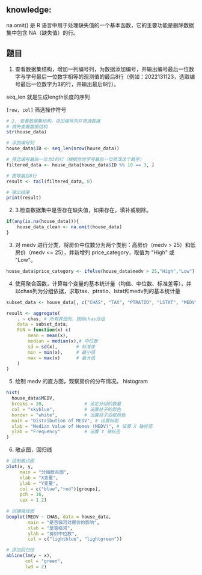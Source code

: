 ## knowledge:

na.omit() 是 R 语言中用于处理缺失值的一个基本函数，它的主要功能是删除数据集中包含 NA（缺失值）的行。



## 题目
1. 查看数据集结构，增加一列编号列，为数据添加编号，并输出编号最后一位数字与学号最后一位数字相等的观测值的最后8行（例如：2022131123，选取编号最后一位数字为3的行，并输出最后8行）。

seq_len 就是生成length长度的序列

`[row, col]` 筛选操作符号
```r
# 2. 查看数据集结构，添加编号列并筛选数据
# 首先查看数据结构
str(house_data)

# 添加编号列
house_data$ID <- seq_len(nrow(house_data))

# 筛选编号最后一位为3的行（根据你的学号最后一位修改这个数字）
filtered_data <- house_data[house_data$ID %% 10 == 3, ]

# 提取最后8行
result <- tail(filtered_data, 8)

# 输出结果
print(result)
```

2. 3.检查数据集中是否存在缺失值，如果存在，填补或剔除。

```r
if(any(is.na(house_data))){
    house_data_clean <- na.omit(house_data)
}
```

3. 对 medv 进行分类，将房价中位数分为两个类别：高房价（medv > 25）和低房价（medv <= 25），并新增列 price_category，取值为 "High" 或 "Low"。

```r
house_data$price_category <- ifelse(house_data$medv > 25,"High","Low")
```

4. 使用聚合函数，计算每个变量的基本统计量（均值、中位数、标准差等），并以chas列为分组依据，求取tax、ptratio、lstat和medv列的基本统计量
```r
subset_data <- house_data[, c("CHAS", "TAX", "PTRATIO", "LSTAT", "MEDV")]

result <- aggregate(
    . ~ chas, # 所有其他列，按照chas分组
    data = subset_data,
    FUN = function(x) c(
        mean = mean(x),
        median = median(x),# 中位数
        sd = sd(x),       # 标准差
        min = min(x),     # 最小值
        max = max(x)      # 最大值
    )
)
```

5. 绘制 medv 的直方图，观察房价的分布情况。
histogram
```r
hist(
  house_data$MEDV, 
  breaks = 20,               # 设定分组的数量
  col = "skyblue",           # 设置柱子的颜色
  border = "white",          # 设置柱子边框颜色
  main = "Distribution of MEDV", # 设置标题
  xlab = "Median Value of Homes (MEDV)", # 设置 X 轴标签
  ylab = "Frequency"         # 设置 Y 轴标签
)

```

6. 散点图，回归线
```r
# 绘制散点图
plot(x, y,
     main = "分组散点图",
     xlab = "X变量",
     ylab = "Y变量",
     col = c("blue","red")[groups],
     pch = 16,
     cex = 1.2)
     
# 创建箱线图
boxplot(MEDV ~ CHAS, data = house_data,
        main = "是否临河对房价的影响",
        xlab = "是否临河",
        ylab = "房价中位数",
        col = c("lightblue", "lightgreen"))

# 添加回归线
abline(lm(y ~ x), 
       col = "green",
       lwd = 2)
```